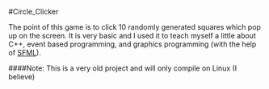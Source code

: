 #Circle_Clicker

The point of this game is to click 10 randomly generated squares which pop up on the screen. It is very basic and I used
it to teach myself a little about C++, event based programming, and graphics programming (with the help of [SFML](http://sfml-dev.org/index.php)).

####Note:
    This is a very old project and will only compile on Linux (I believe)